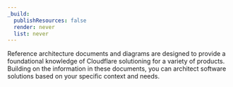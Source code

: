 ```yaml
---
_build:
  publishResources: false
  render: never
  list: never
---
```


Reference architecture documents and diagrams are designed to provide a foundational knowledge of Cloudflare solutioning for a variety of products. Building on the information in these documents, you can architect software solutions based on your specific context and needs.